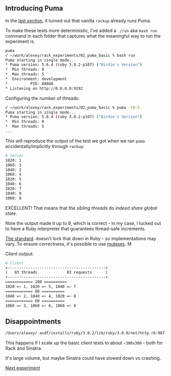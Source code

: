 ## Introducing Puma
In the [last section](../01_rack_threaded_requests/README.md), it turned out that vanilla `rackup` already runs Puma.

To make these tests more deterministic, I've added a `./run` aka `bash run` command in each folder that captures what the meaningful way to run the experiment is.

```bash
puma
√ ~/work/alexey/rack_experiments/02_puma_basic % bash run
Puma starting in single mode...
* Puma version: 5.6.4 (ruby 3.0.2-p107) ("Birdie's Version")
*  Min threads: 0
*  Max threads: 5
*  Environment: development
*          PID: 88888
* Listening on http://0.0.0.0:9292
````

Configuring the number of threads:
```bash
√ ~/work/alexey/rack_experiments/02_puma_basic % puma -t0:5
Puma starting in single mode...
* Puma version: 5.6.4 (ruby 3.0.2-p107) ("Birdie's Version")
*  Min threads: 0
*  Max threads: 5
...
````

This will reproduce the output of the test we got when we ran `puma` accidentally/implicitly through `rackup`:
```bash
# Server
1020: 1
1060: 3
1040: 2
1060: 4
1020: 5
1040: 6
1020: 7
1040: 9
1060: 8
```

EXCELLENT! That means that the *sibling threads do indeed share global state*.

Note the output made it up to 9, which is correct - in my case, I lucked out to have a Ruby interpreter that guarantees thread-safe increments.

[The standard](https://stackoverflow.com/a/44521011). doesn't lock that down in Ruby - so implementations may vary. To ensure correctness, it's possible to use [mutexes](https://lucaguidi.com/2014/03/27/thread-safety-with-ruby/). M

Client output:
```bash
# Client
+-------------------------------------------+
|   03 threads     -       03 requests      |
+-------------------------------------------+
============ 100 ==========
1020 => 1, 1020 => 5, 1040 => 7
============ 80 ==========
1040 => 2, 1040 => 4, 1020 => 8
============ 60 ==========
1060 => 3, 1060 => 6, 1060 => 9
```

## Disappointments

```bash
/Users/alexey/.asdf/installs/ruby/3.0.2/lib/ruby/3.0.0/net/http.rb:987:in `initialize': Can't assign requested address - connect(2) for "localhost" port 9292 (Errno::EADDRNOTAVAIL)
```

This happens if I scale up the basic client tests to about `~300x300` - both for Rack and Sinatra.

It's large volume, but maybe Sinatra could have slowed down vs crashing.

[Next experiment](../03_puma_sinatra/README.md)
